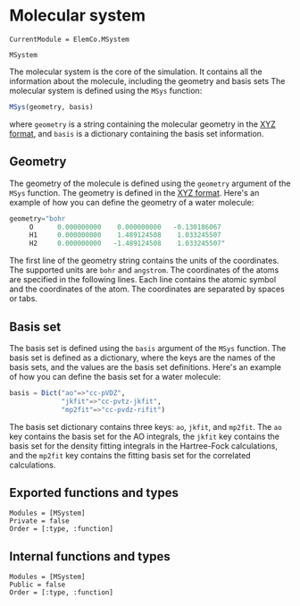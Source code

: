 # Molecular system

```@meta
CurrentModule = ElemCo.MSystem
```

```@docs
MSystem
```

The molecular system is the core of the simulation. It contains all the
information about the molecule, including the geometry and basis sets
The molecular system is defined using the `MSys` function:

```julia
MSys(geometry, basis)
```

where `geometry` is a string containing the molecular geometry in the
[XYZ format](https://en.wikipedia.org/wiki/XYZ_file_format), and `basis` is
a dictionary containing the basis set information.

## Geometry

The geometry of the molecule is defined using the `geometry` argument of
the `MSys` function. The geometry is defined in the
[XYZ format](https://en.wikipedia.org/wiki/XYZ_file_format). Here's an
example of how you can define the geometry of a water molecule:

```julia
geometry="bohr
     O      0.000000000    0.000000000   -0.130186067
     H1     0.000000000    1.489124508    1.033245507
     H2     0.000000000   -1.489124508    1.033245507"
```

The first line of the geometry string contains the units of the
coordinates. The supported units are `bohr` and `angstrom`. The
coordinates of the atoms are specified in the following lines. Each line
contains the atomic symbol and the coordinates of the atom. The
coordinates are separated by spaces or tabs.

## Basis set

The basis set is defined using the `basis` argument of the `MSys`
function. The basis set is defined as a dictionary, where the keys are
the names of the basis sets, and the values are the basis set
definitions. Here's an example of how you can define the basis set for a
water molecule:

```julia
basis = Dict("ao"=>"cc-pVDZ",
             "jkfit"=>"cc-pvtz-jkfit",
             "mp2fit"=>"cc-pvdz-rifit")
```

The basis set dictionary contains three keys: `ao`, `jkfit`, and
`mp2fit`. The `ao` key contains the basis set for the AO integrals, the
`jkfit` key contains the basis set for the density fitting integrals in the Hartree-Fock calculations,
and the `mp2fit` key contains the fitting basis set for the correlated calculations.

## Exported functions and types
```@autodocs
Modules = [MSystem]
Private = false
Order = [:type, :function]
```

## Internal functions and types
```@autodocs
Modules = [MSystem]
Public = false
Order = [:type, :function]
```
